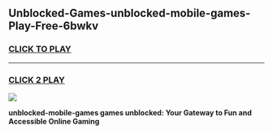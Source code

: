 
## Unblocked-Games-unblocked-mobile-games-Play-Free-6bwkv
<h3>
<a href="https://premium76.site?title=unblocked-mobile-games&ref=18A1">CLICK TO PLAY</a></h3>
<hr>

<h3>
<a href="https://premium76.site?title=unblocked-mobile-games&ref=18A1">CLICK 2 PLAY</a>
  
</h3>

<a href="https://premium76.site?title=unblocked-mobile-games&ref=18A1"><img src="https://clearcache.store/games.png"></a>


**unblocked-mobile-games games unblocked: Your Gateway to Fun and Accessible Online Gaming**
